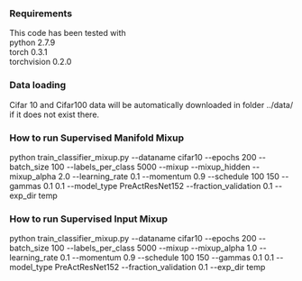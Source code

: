 ### Requirements
This code has been tested with  
python 2.7.9  
torch 0.3.1  
torchvision 0.2.0

### Data loading
Cifar 10 and Cifar100 data will be automatically downloaded in folder ../data/ if it does not exist there.

### How to run Supervised Manifold Mixup

python train_classifier_mixup.py --dataname cifar10 --epochs 200 --batch_size 100 --labels_per_class 5000 --mixup   --mixup_hidden --mixup_alpha 2.0 --learning_rate 0.1 --momentum 0.9 --schedule 100 150 --gammas 0.1 0.1  --model_type PreActResNet152 --fraction_validation 0.1 --exp_dir temp

### How to run Supervised Input Mixup
python train_classifier_mixup.py --dataname cifar10 --epochs 200 --batch_size 100 --labels_per_class 5000 --mixup   --mixup_alpha 1.0 --learning_rate 0.1 --momentum 0.9 --schedule 100 150 --gammas 0.1 0.1  --model_type PreActResNet152 --fraction_validation 0.1 --exp_dir temp


